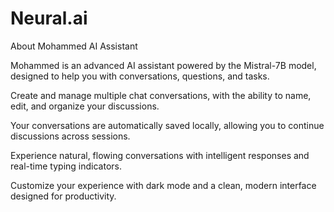 # Neural.ai

About Mohammed AI Assistant

Mohammed is an advanced AI assistant powered by the Mistral-7B model, designed to help you with conversations, questions, and tasks.

Create and manage multiple chat conversations, with the ability to name, edit, and organize your discussions.

Your conversations are automatically saved locally, allowing you to continue discussions across sessions.

Experience natural, flowing conversations with intelligent responses and real-time typing indicators.

Customize your experience with dark mode and a clean, modern interface designed for productivity.
